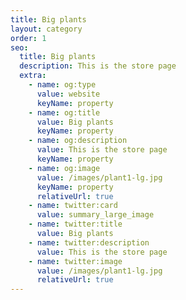 ```yaml
---
title: Big plants
layout: category
order: 1
seo:
  title: Big plants
  description: This is the store page
  extra:
    - name: og:type
      value: website
      keyName: property
    - name: og:title
      value: Big plants
      keyName: property
    - name: og:description
      value: This is the store page
      keyName: property
    - name: og:image
      value: /images/plant1-lg.jpg
      keyName: property
      relativeUrl: true
    - name: twitter:card
      value: summary_large_image
    - name: twitter:title
      value: Big plants
    - name: twitter:description
      value: This is the store page
    - name: twitter:image
      value: /images/plant1-lg.jpg
      relativeUrl: true
---
```

